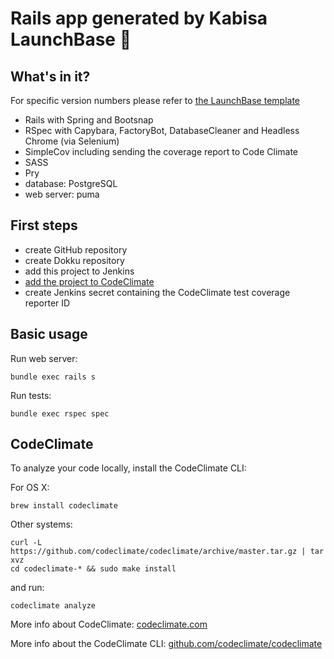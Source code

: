 # Rails app generated by Kabisa LaunchBase :rocket:

## What's in it?

For specific version numbers please refer to
[the LaunchBase template](https://github.com/kabisa/launch-base/tree/master/templates/launch_base_default_template)

- Rails with Spring and Bootsnap
- RSpec with Capybara, FactoryBot, DatabaseCleaner and Headless Chrome (via Selenium)
- SimpleCov including sending the coverage report to Code Climate
- SASS
- Pry
- database: PostgreSQL
- web server: puma

## First steps

- create GitHub repository
- create Dokku repository
- add this project to Jenkins
- [add the project to CodeClimate](https://codeclimate.com/accounts/5aa242dd800550027b000371/add_vcs_repo/new)
- create Jenkins secret containing the CodeClimate test coverage reporter ID

## Basic usage

Run web server:

```
bundle exec rails s
```

Run tests:

```
bundle exec rspec spec
```

## CodeClimate

To analyze your code locally, install the CodeClimate CLI:

For OS X:

```
brew install codeclimate
```

Other systems:

```
curl -L https://github.com/codeclimate/codeclimate/archive/master.tar.gz | tar xvz
cd codeclimate-* && sudo make install
```

and run:

```
codeclimate analyze
```

More info about CodeClimate: [codeclimate.com](https://codeclimate.com)

More info about the CodeClimate CLI: [github.com/codeclimate/codeclimate](https://github.com/codeclimate/codeclimate)
